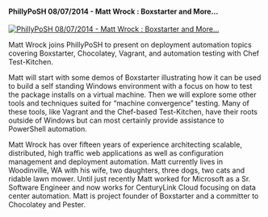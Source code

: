 ﻿#### PhillyPoSH 08/07/2014 - Matt Wrock : Boxstarter and More...

[![PhillyPoSH 08/07/2014 - Matt Wrock : Boxstarter and More...](https://i4.ytimg.com/vi/olY1g07E8mk/hqdefault.jpg "PhillyPoSH 08/07/2014 - Matt Wrock : Boxstarter and More...")](https://www.youtube.com/watch?v=olY1g07E8mk)

Matt Wrock joins PhillyPoSH to present on deployment automation topics covering Boxstarter, Chocolatey, Vagrant, and automation testing with Chef Test-Kitchen.

Matt will start with some demos of Boxstarter illustrating how it can be used to build a self standing Windows environment with a focus on how to test the package installs on a virtual machine. Then we will explore some other tools and techniques suited for “machine convergence” testing. Many of these tools, like Vagrant and the Chef-based Test-Kitchen, have their roots outside of Windows but can most certainly provide assistance to PowerShell automation.

Matt Wrock has over fifteen years of experience architecting scalable, distributed, high traffic web applications as well as configuration management and deployment automation. Matt currently lives in Woodinville, WA with his wife, two daughters, three dogs, two cats and ridable lawn mower. Until just recently Matt worked for Microsoft as a Sr. Software Engineer and now works for CenturyLink Cloud focusing on data center automation. Matt is project founder of Boxstarter and a committer to Chocolatey and Pester.


